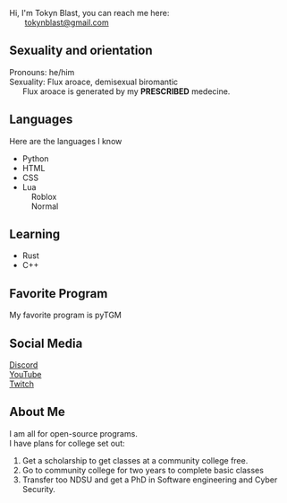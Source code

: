 Hi, I'm Tokyn Blast, you can reach me here:<br>
&nbsp;&nbsp;&nbsp;&nbsp;&nbsp;&nbsp;&nbsp;tokynblast@gmail.com<br>

## Sexuality and orientation
Pronouns: he/him<br>
Sexuality: Flux aroace, demisexual biromantic<br>
&nbsp;&nbsp;&nbsp;&nbsp;&nbsp;&nbsp;Flux aroace is generated by my **PRESCRIBED** medecine.

## Languages
Here are the languages I know

- Python
- HTML
- CSS
- Lua<br>
&nbsp;&nbsp;&nbsp;&nbsp;Roblox<br>
&nbsp;&nbsp;&nbsp;&nbsp;Normal<br>

## Learning
- Rust
- C++

## Favorite Program
My favorite program is pyTGM

## Social Media
[Discord](https://discord.gg/DBWHDpb5u2)<br>
[YouTube](https://youtube.com/@Tokyn-Blast)<br>
[Twitch](http://twitch.com/tokyn_blast)

## About Me
I am all for open-source programs.<br>
I have plans for college set out:<br>
1. Get a scholarship to get classes at a community college free.<br>
2. Go to community college for two years to complete basic classes<br>
3. Transfer too NDSU and get a PhD in Software engineering and Cyber Security.
